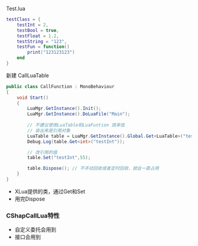 Test.lua
```lua
testClass = {
	testInt = 2,
	testBool = true,
	testFloat = 1.2,
	testString = "123",
	testFun = function()
		print("123123123")
	end
}
```
新建 CallLuaTable
```C#
public class CallFunction : MonoBehaviour
{
	void Start()
	{
		LuaMgr.GetInstance().Init();
		LuaMgr.GetInstance().DoLuaFile("Main");
		
		// 不建议使用LuaTable和LuaFuntion 效率低
		// 装出来是引用对象
		LuaTable table = LuaMgr.GetInstance().Global.Get<LuaTable>("testClass");
		Debug.Log(table.Get<int>("testInt"));

		// 改引用的值
		table.Set("testInt",55);

		table.Dispose(); // 不手动回收或者定时回收，就会一直占用
	}
}
```
- XLua提供的类，通过Get和Set
- 用完Dispose
### CShapCallLua特性
- 自定义委托会用到
- 接口会用到